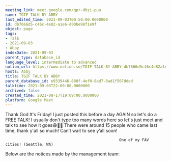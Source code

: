 ```yaml
---
meeting_link: meet.google.com/qpr-dbsi-puu
name: TGIF TALK BY ABBY
last_edited_time: 2021-09-03T00:50:00.0000000
id: db7666d5-c46c-4e82-a1e6-d00be98f1e9f
object: page
tags:
- Talk
- 2021-09-03
- Abby
indexDate: 2021-09-03
parent_type: database_id
language_level: intermediate to advanced
notion_url: https://www.notion.so/TGIF-TALK-BY-ABBY-db7666d5c46c4e82a1e6d00be98f1e9f
hosts: Abby
title: TGIF TALK BY ABBY
parent_database_id: e9339446-880f-4ef0-8ad7-8ad1f507dded
talktime: 2021-09-03T22:00:00.0000000
archived: false
created_time: 2021-08-17T19:09:00.0000000
platform: Google Meet
---
```


Thank God It's Friday! I just posted this before a day AGAIN so let's do a FREE TALK!
I usually don't type too many words here so let's just meet and talk to see how it goes😆👍🏻
There were around 15 people who came last time, thank y'all so much!
Can’t wait to see y’all soon!




                                                      One of my FAV cities! (Seattle, WA)







Below are the notices made by the management team: 


